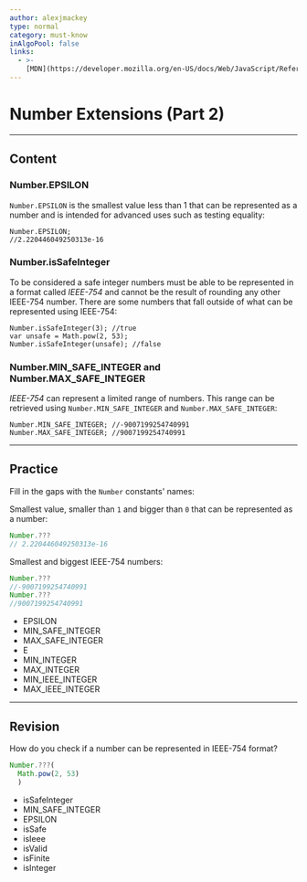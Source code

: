 ```yaml
---
author: alexjmackey
type: normal
category: must-know
inAlgoPool: false
links:
  - >-
    [MDN](https://developer.mozilla.org/en-US/docs/Web/JavaScript/Reference/Global_Objects/Number){website}
---
```


# Number Extensions (Part 2)


---

## Content

### Number.EPSILON

`Number.EPSILON` is the smallest value less than 1 that can be represented as a number and is intended for advanced uses such as testing equality:

```plain-text
Number.EPSILON;
//2.220446049250313e-16
```

### Number.isSafeInteger

To be considered a safe integer numbers must be able to be represented in a format called *IEEE-754* and cannot be the result of rounding any other IEEE-754 number. There are some numbers that fall outside of what can be represented using IEEE-754:

```plain-text
Number.isSafeInteger(3); //true
var unsafe = Math.pow(2, 53);
Number.isSafeInteger(unsafe); //false
```

### Number.MIN_SAFE_INTEGER and Number.MAX_SAFE_INTEGER

*IEEE-754* can represent a limited range of numbers. This range can be retrieved using `Number.MIN_SAFE_INTEGER` and `Number.MAX_SAFE_INTEGER`:

```plain-text
Number.MIN_SAFE_INTEGER; //-9007199254740991
Number.MAX_SAFE_INTEGER; //9007199254740991
```


---

## Practice

Fill in the gaps with the `Number` constants' names:

Smallest value, smaller than `1` and bigger than `0` that can be represented as a number:

```javascript
Number.???
// 2.220446049250313e-16
```

Smallest and biggest IEEE-754 numbers:

```javascript
Number.???
//-9007199254740991
Number.???
//9007199254740991
```

- EPSILON
- MIN_SAFE_INTEGER
- MAX_SAFE_INTEGER
- E
- MIN_INTEGER
- MAX_INTEGER
- MIN_IEEE_INTEGER
- MAX_IEEE_INTEGER


---

## Revision

How do you check if a number can be represented in IEEE-754 format?

```javascript
Number.???(
  Math.pow(2, 53)
  )
```

- isSafeInteger
- MIN_SAFE_INTEGER
- EPSILON
- isSafe
- isIeee
- isValid
- isFinite
- isInteger
